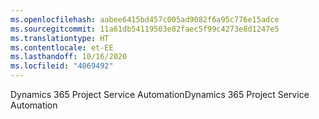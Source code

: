 ```yaml
---
ms.openlocfilehash: aabee6415bd457c005ad9082f6a95c776e15adce
ms.sourcegitcommit: 11a61db54119503e82faec5f99c4273e8d1247e5
ms.translationtype: HT
ms.contentlocale: et-EE
ms.lasthandoff: 10/16/2020
ms.locfileid: "4069492"
---
```

<span data-ttu-id="9e1a1-101">Dynamics 365 Project Service Automation</span><span class="sxs-lookup"><span data-stu-id="9e1a1-101">Dynamics 365 Project Service Automation</span></span>
